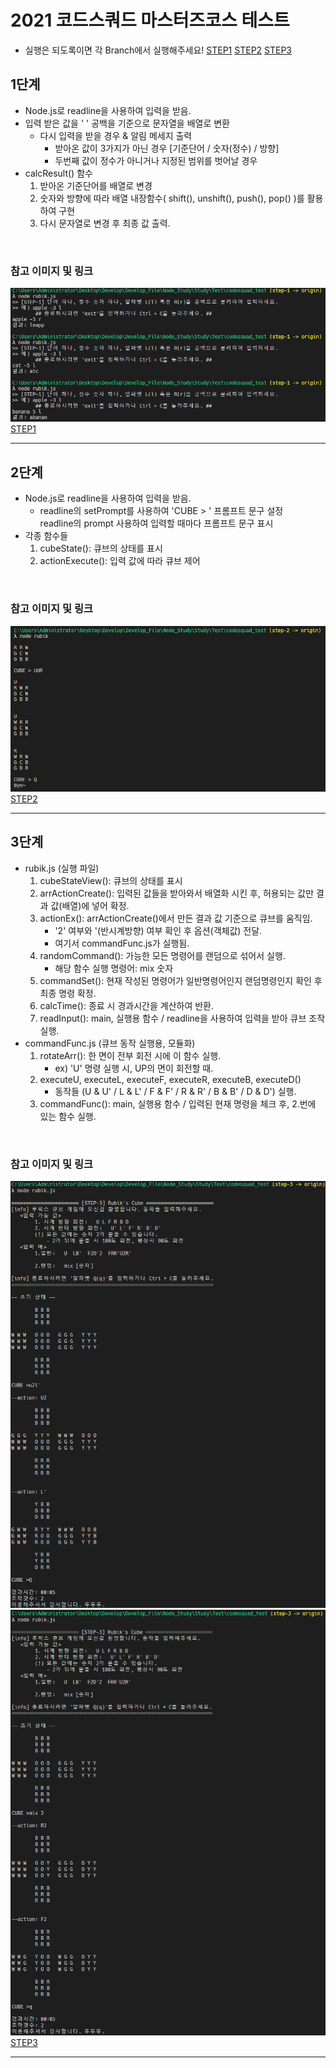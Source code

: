 # 2021 코드스쿼드 마스터즈코스 테스트
* 실행은 되도록이면 각 Branch에서 실행해주세요!
[STEP1](https://github.com/17-sss/codesquad_test/tree/step-1) [STEP2](https://github.com/17-sss/codesquad_test/tree/step-2) [STEP3](https://github.com/17-sss/codesquad_test/tree/step-3)

## 1단계
* Node.js로 readline을 사용하여 입력을 받음.
* 입력 받은 값을 ' ' 공백을 기준으로 문자열을 배열로 변환
    * 다시 입력을 받을 경우 & 알림 메세지 출력
        * 받아온 값이 3가지가 아닌 경우 [기준단어 / 숫자(정수) / 방향]
        * 두번째 값이 정수가 아니거나 지정된 범위를 벗어날 경우         
* calcResult() 함수
    1. 받아온 기준단어를 배열로 변경
    2. 숫자와 방향에 따라 배열 내장함수( shift(), unshift(), push(), pop() )를 활용하여 구현
    3. 다시 문자열로 변경 후 최종 값 출력.
<br/>

### 참고 이미지 및 링크
![STEP1](./img/step1.png)
[STEP1](https://github.com/17-sss/codesquad_test/tree/step-1)

<hr/>

## 2단계
* Node.js로 readline을 사용하여 입력을 받음.
    * readline의 setPrompt를 사용하여 'CUBE > ' 프롬프트 문구 설정<br/>
    readline의 prompt 사용하여 입력할 때마다 프롬프트 문구 표시
* 각종 함수들
    1. cubeState(): 큐브의 상태를 표시
    2. actionExecute(): 입력 값에 따라 큐브 제어
<br/>

### 참고 이미지 및 링크
![STEP2](./img/step2.png)
[STEP2](https://github.com/17-sss/codesquad_test/tree/step-2)

<hr/>

## 3단계
* rubik.js  (실행 파일)
    1. cubeStateView(): 큐브의 상태를 표시
    2. arrActionCreate(): 입력된 값들을 받아와서 배열화 시킨 후, 허용되는 값만 결과 값(배열)에 넣어 확정.
    3. actionEx(): arrActionCreate()에서 만든 결과 값 기준으로 큐브를 움직임. 
        - '2' 여부와 '(반시계방향) 여부 확인 후 옵션(객체값) 전달.
        - 여기서 commandFunc.js가 실행됨.
    4. randomCommand(): 가능한 모든 명령어를 랜덤으로 섞어서 실행.
        - 해당 함수 실행 명령어: mix 숫자
    5. commandSet(): 현재 작성된 명령어가 일반명령어인지 랜덤명령인지 확인 후 최종 명령 확정.
    6. calcTime(): 종료 시 경과시간을 계산하여 반환.
    7. readInput(): main, 실행용 함수 / readline을 사용하여 입력을 받아 큐브 조작 실행.    
* commandFunc.js    (큐브 동작 실행용, 모듈화)
    1. rotateArr(): 한 면이 전부 회전 시에 이 함수 실행. 
        - ex) 'U' 명령 실행 시, UP의 면이 회전할 때.
    2. executeU, executeL, executeF, executeR, executeB, executeD()
        - 동작들 (U & U' / L & L' / F & F' / R & R' / B & B' / D & D') 실행.
    3. commandFunc():  main, 실행용 함수 / 입력된 현재 명령을 체크 후, 2.번에 있는 함수 실행.
<br/>

### 참고 이미지 및 링크
![STEP3](./img/step3_1.png)
![STEP3](./img/step3_2.png)
[STEP3](https://github.com/17-sss/codesquad_test/tree/step-3)

<hr/>